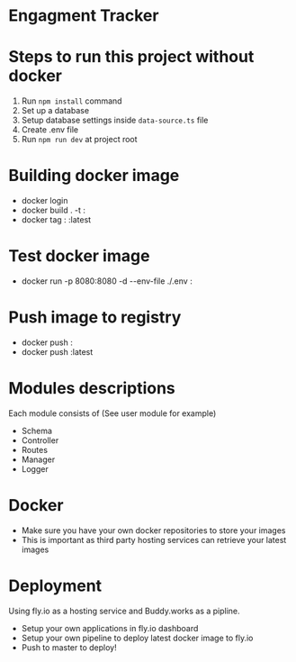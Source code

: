 # Engagment Tracker

# Steps to run this project without docker

1. Run `npm install` command
2. Set up a database
3. Setup database settings inside `data-source.ts` file
4. Create .env file
5. Run `npm run dev` at project root

# Building docker image
- docker login
- docker build . -t <docker-repo>:<commit>
- docker tag <docker-repo>:<commit> <docker-repo>:latest

# Test docker image
- docker run -p 8080:8080 -d --env-file ./.env <docker-repo>:<commit>

# Push image to registry
- docker push <docker-repo>:<commit>
- docker push <docker-repo>:latest

# Modules descriptions
Each module consists of (See user module for example)
- Schema
- Controller
- Routes
- Manager
- Logger

# Docker
- Make sure you have your own docker repositories to store your images
- This is important as third party hosting services can retrieve your latest images

# Deployment
Using fly.io as a hosting service and Buddy.works as a pipline. 
- Setup your own applications in fly.io dashboard
- Setup your own pipeline to deploy latest docker image to fly.io
- Push to master to deploy!